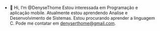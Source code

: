 - 👋 Hi, I’m @DenyseThome
Estou interessada em  Programação  e  aplicação  mobile.
Atualmente estou aprendendo Analise e Desenvolvimento de Sistemas.
Estou procurando aprender a linguagem C.
Pode me contatar em denyserthome@gmail.com.
